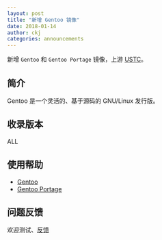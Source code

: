 ```yaml
---
layout: post
title: "新增 Gentoo 镜像"
date: 2018-01-14
author: ckj
categories: announcements
---
```


新增 `Gentoo` 和 `Gentoo Portage` 镜像，上游 [USTC](https://mirrors.ustc.edu.cn)。

## 简介

Gentoo 是一个灵活的、基于源码的 GNU/Linux 发行版。

## 收录版本

ALL

## 使用帮助

* [Gentoo](https://linux.xidian.edu.cn/wiki/mirror-help/gentoo)
* [Gentoo Portage](https://linux.xidian.edu.cn/wiki/mirror-help/gentoo-portage)

## 问题反馈

欢迎测试、[反馈](https://linux.xidian.edu.cn/git/xdlinux/issues/)
